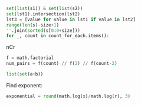 ```python
set(list(s1)) & set(list(s2))
set(lst1).intersection(lst2) 
lst3 = [value for value in lst1 if value in lst2] 
range(len(s)-size+1)
''.join(sorted(s[0:0+size]))
for _, count in count_for_each.items():
```

nCr
```python
f = math.factorial
num_pairs = f(count) // f(2) // f(count-2)
```

```python
list(set(a+b))
```

Find exponent:
```python
exponential = round(math.log(x)/math.log(r), 3)
```
